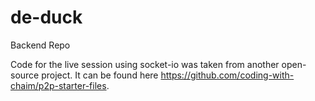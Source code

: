 # de-duck
Backend Repo


Code for the live session using socket-io was taken from another open-source project. It can be found here https://github.com/coding-with-chaim/p2p-starter-files.
